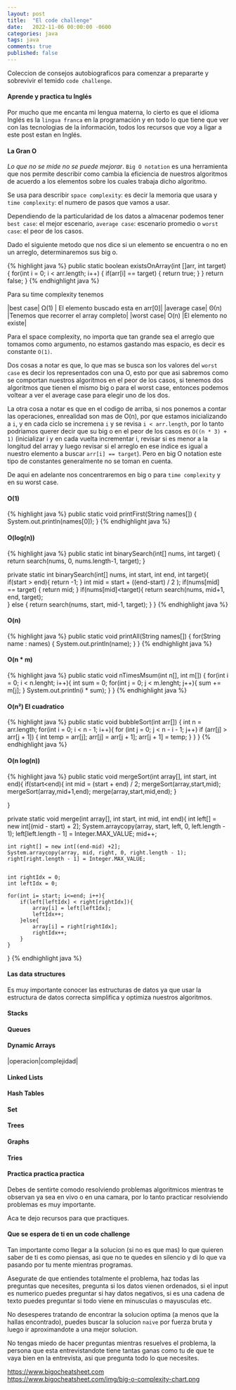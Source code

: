 ```yaml
---
layout: post
title:  "El code challenge"
date:   2022-11-06 00:00:00 -0600
categories: java
tags: java
comments: true
published: false
---
```


Coleccion de consejos autobiograficos para comenzar a prepararte y sobrevivir el temido `code challenge`.

#### Aprende y practica tu Inglés

Por mucho que me encanta mi lengua materna, lo cierto es que el idioma Inglés es la `lingua franca` en la programación y en todo lo que tiene que ver con las tecnologias de la información, todos los recursos que voy a ligar a este post estan en Inglés.  

#### La Gran O

*Lo que no se mide no se puede mejorar*. `Big O notation` es una herramienta que nos permite describir como cambia la eficiencia de nuestros algoritmos de acuerdo a los elementos sobre los cuales trabaja dicho algoritmo.

Se usa para describir `space complexity`: es decir la memoria que usara y `time complexity`: el numero de pasos que vamos a usar.

Dependiendo de la particularidad de los datos a almacenar podemos tener `best case`: el mejor escenario, `average case`: escenario promedio o `worst case`: el peor de los casos.

Dado el siguiente metodo que nos dice si un elemento se encuentra o no en un arreglo, determinaremos sus big o.

{% highlight java %}
public static boolean existsOnArray(int []arr, int target) {
    for(int i = 0; i < arr.length; i++) {
        if(arr[i] == target) {
            return true;
        }
    }
    return false;
}
{% endhighlight java %}

Para su time complexity tenemos

|best case| Ω(1) | El elemento buscado esta en arr[0]|
|average case|  Θ(n) |Tenemos que recorrer el array completo|
|worst case|  O(n) |El elemento no existe|

Para el space complexity, no importa que tan grande sea el arreglo que tomamos como argumento, no estamos gastando mas espacio, es decir es constante `O(1)`.

Dos cosas a notar es que, lo que mas se busca son los valores del `worst case` es decir los representados con una O, esto por que asi sabremos como se comportan nuestros algoritmos en el peor de los casos, si tenemos dos algoritmos que tienen el mismo big o para el worst case, entonces podemos voltear a ver el average case para elegir uno de los dos.

La otra cosa a notar es que en el codigo de arriba, si nos ponemos a contar las operaciones, enrealidad son mas de O(n), por que estamos inicializando a  `i`, y en cada ciclo se incremena `i` y se revisa `i < arr.length`, por lo tanto podriamos querer decir que su big o en el peor de los casos es `O((n * 3) + 1)` (inicializar i y en cada vuelta incrementar i, revisar si es menor a la longitud del array y luego revisar si el arreglo en ese indice es igual a nuestro elemento a buscar `arr[i] == target`). Pero en big O notation este tipo de constantes generalmente no se toman en cuenta.

De aqui en adelante nos concentraremos en big o para `time complexity` y en su worst case.

#### O(1)

{% highlight java %}
public static void printFirst(String names[]) {
    System.out.println(names[0]);
}
{% endhighlight java %}

#### O(log(n))
{% highlight java %}
public static int binarySearch(int[] nums, int target) {
    return search(nums, 0, nums.length-1, target);
}

private static int binarySearch(int[] nums, int start, int end, int target){
    if(start > end){
        return -1;
    }
    int mid = start + ((end-start) / 2 );
    if(nums[mid] == target) {
        return mid;
    }
    if(nums[mid]<target){
        return search(nums, mid+1, end, target);    
    } else {
        return search(nums, start, mid-1, target);
    }
}
{% endhighlight java %}

#### O(n)

{% highlight java %}
public static void printAll(String names[]) {
    for(String name : names) {
        System.out.println(name);
    }
}
{% endhighlight java %}

#### O(n * m)

{% highlight java %}
public static void nTimesMsum(int n[], int m[]) {
    for(int i = 0; i < n.lenght; i++){
        int sum = 0;
        for(int j = 0; j < m.lenght; j++){
            sum += m[j];
        }
        System.out.println(i * sum);
    }
}
{% endhighlight java %}

#### O(n²) El cuadratico

{% highlight java %}
public static void bubbleSort(int arr[]) {
    int n = arr.length;
    for(int i = 0; i < n - 1; i++){
        for (int j = 0; j < n - i - 1; j++)
            if (arr[j] > arr[j + 1]) {
                int temp = arr[j];
                arr[j] = arr[j + 1];
                arr[j + 1] = temp;
            }
    }
}
{% endhighlight java %}



#### O(n log(n))

{% highlight java %}
public static void mergeSort(int array[], int start, int end){
    if(start<end){
        int mid = (start + end) / 2;
        mergeSort(array,start,mid);
        mergeSort(array,mid+1,end);
        merge(array,start,mid,end);
    }

}

private static void merge(int array[], int start, int mid, int end){
    int left[] = new int[(mid - start) + 2];
    System.arraycopy(array, start, left, 0, left.length - 1);
    left[left.length - 1] = Integer.MAX_VALUE;
    mid++;

    int right[] = new int[(end-mid) +2];
    System.arraycopy(array, mid, right, 0, right.length - 1);
    right[right.length - 1] = Integer.MAX_VALUE;


    int rightIdx = 0;
    int leftIdx = 0;

    for(int i= start; i<=end; i++){
        if(left[leftIdx] < right[rightIdx]){
            array[i] = left[leftIdx];
            leftIdx++;
        }else{
            array[i] = right[rightIdx];
            rightIdx++;
        }
    }

}
{% endhighlight java %}

#### Las data structures

Es muy importante conocer las estructuras de datos ya que usar la estructura de datos correcta simplifica y optimiza nuestros algoritmos.

#### Stacks
#### Queues
#### Dynamic Arrays
|operacion|complejidad|
#### Linked Lists
#### Hash Tables
#### Set
#### Trees
#### Graphs
#### Tries

#### Practica practica practica

Debes de sentirte comodo resolviendo problemas algoritmicos mientras te observan ya sea en vivo o en una camara, por lo tanto practicar resolviendo problemas es muy importante.

Aca te dejo recursos para que practiques.

#### Que se espera de ti en un code challenge

Tan importante como llegar a la solucion (si no es que mas) lo que quieren saber de ti es como piensas, asi que no te quedes en silencio y di lo que va pasando por tu mente mientras programas.

Asegurate de que entiendes totalmente el problema, haz todas las preguntas que necesites, pregunta si los datos vienen ordenados, si el input es numerico puedes preguntar si hay datos negativos, si es una cadena de texto puedes preguntar si todo viene en minusculas o mayusculas etc. 

No desesperes tratando de encontrar la solucion optima (a menos que la hallas encontrado), puedes buscar la solucion `naive` por fuerza bruta y luego ir aproximandote a una mejor solucion.

No tengas miedo de hacer preguntas mientras resuelves el problema, la persona que esta entrevistandote tiene tantas ganas como tu de que te vaya bien en la entrevista, asi que pregunta todo lo que necesites.



https://www.bigocheatsheet.com
https://www.bigocheatsheet.com/img/big-o-complexity-chart.png
